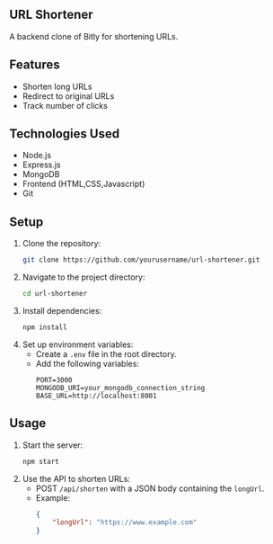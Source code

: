 ## URL Shortener

A backend clone of Bitly for shortening URLs.

## Features

- Shorten long URLs
- Redirect to original URLs
- Track number of clicks

## Technologies Used

- Node.js
- Express.js
- MongoDB
- Frontend (HTML,CSS,Javascript)
- Git

## Setup

1. Clone the repository:
    ```bash
    git clone https://github.com/yourusername/url-shortener.git
    ```
2. Navigate to the project directory:
    ```bash
    cd url-shortener
    ```
3. Install dependencies:
    ```bash
    npm install
    ```
4. Set up environment variables:
    - Create a `.env` file in the root directory.
    - Add the following variables:
        ```
        PORT=3000
        MONGODB_URI=your_mongodb_connection_string
        BASE_URL=http://localhost:8001
        ```

## Usage

1. Start the server:
    ```bash
    npm start
    ```
2. Use the API to shorten URLs:
    - POST `/api/shorten` with a JSON body containing the `longUrl`.
    - Example:
        ```json
        {
            "longUrl": "https://www.example.com"
        }
        ```


